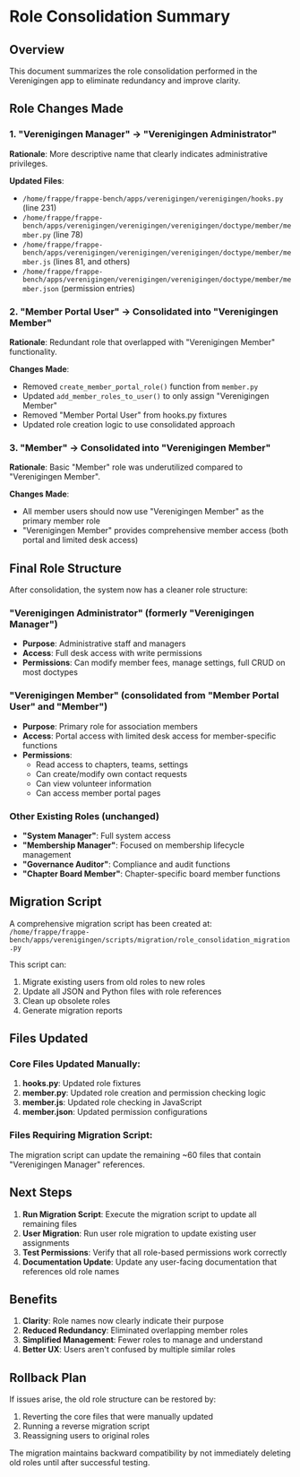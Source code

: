 # Role Consolidation Summary

## Overview

This document summarizes the role consolidation performed in the Verenigingen app to eliminate redundancy and improve clarity.

## Role Changes Made

### 1. **"Verenigingen Manager" → "Verenigingen Administrator"**
**Rationale**: More descriptive name that clearly indicates administrative privileges.

**Updated Files**:
- `/home/frappe/frappe-bench/apps/verenigingen/verenigingen/hooks.py` (line 231)
- `/home/frappe/frappe-bench/apps/verenigingen/verenigingen/verenigingen/doctype/member/member.py` (line 78)
- `/home/frappe/frappe-bench/apps/verenigingen/verenigingen/verenigingen/doctype/member/member.js` (lines 81, and others)
- `/home/frappe/frappe-bench/apps/verenigingen/verenigingen/verenigingen/doctype/member/member.json` (permission entries)

### 2. **"Member Portal User" → Consolidated into "Verenigingen Member"**
**Rationale**: Redundant role that overlapped with "Verenigingen Member" functionality.

**Changes Made**:
- Removed `create_member_portal_role()` function from `member.py`
- Updated `add_member_roles_to_user()` to only assign "Verenigingen Member"
- Removed "Member Portal User" from hooks.py fixtures
- Updated role creation logic to use consolidated approach

### 3. **"Member" → Consolidated into "Verenigingen Member"**
**Rationale**: Basic "Member" role was underutilized compared to "Verenigingen Member".

**Changes Made**:
- All member users should now use "Verenigingen Member" as the primary member role
- "Verenigingen Member" provides comprehensive member access (both portal and limited desk access)

## Final Role Structure

After consolidation, the system now has a cleaner role structure:

### **"Verenigingen Administrator"** (formerly "Verenigingen Manager")
- **Purpose**: Administrative staff and managers
- **Access**: Full desk access with write permissions
- **Permissions**: Can modify member fees, manage settings, full CRUD on most doctypes

### **"Verenigingen Member"** (consolidated from "Member Portal User" and "Member")
- **Purpose**: Primary role for association members
- **Access**: Portal access with limited desk access for member-specific functions
- **Permissions**:
  - Read access to chapters, teams, settings
  - Can create/modify own contact requests
  - Can view volunteer information
  - Can access member portal pages

### **Other Existing Roles** (unchanged)
- **"System Manager"**: Full system access
- **"Membership Manager"**: Focused on membership lifecycle management
- **"Governance Auditor"**: Compliance and audit functions
- **"Chapter Board Member"**: Chapter-specific board member functions

## Migration Script

A comprehensive migration script has been created at:
`/home/frappe/frappe-bench/apps/verenigingen/scripts/migration/role_consolidation_migration.py`

This script can:
1. Migrate existing users from old roles to new roles
2. Update all JSON and Python files with role references
3. Clean up obsolete roles
4. Generate migration reports

## Files Updated

### Core Files Updated Manually:
1. **hooks.py**: Updated role fixtures
2. **member.py**: Updated role creation and permission checking logic
3. **member.js**: Updated role checking in JavaScript
4. **member.json**: Updated permission configurations

### Files Requiring Migration Script:
The migration script can update the remaining ~60 files that contain "Verenigingen Manager" references.

## Next Steps

1. **Run Migration Script**: Execute the migration script to update all remaining files
2. **User Migration**: Run user role migration to update existing user assignments
3. **Test Permissions**: Verify that all role-based permissions work correctly
4. **Documentation Update**: Update any user-facing documentation that references old role names

## Benefits

1. **Clarity**: Role names now clearly indicate their purpose
2. **Reduced Redundancy**: Eliminated overlapping member roles
3. **Simplified Management**: Fewer roles to manage and understand
4. **Better UX**: Users aren't confused by multiple similar roles

## Rollback Plan

If issues arise, the old role structure can be restored by:
1. Reverting the core files that were manually updated
2. Running a reverse migration script
3. Reassigning users to original roles

The migration maintains backward compatibility by not immediately deleting old roles until after successful testing.
